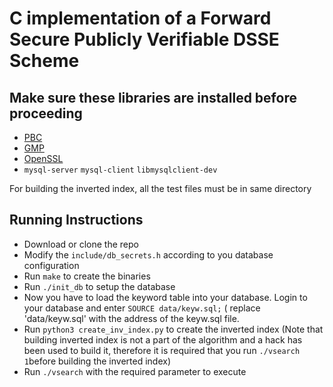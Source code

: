 # C implementation of a Forward Secure Publicly Verifiable DSSE Scheme


## Make sure these libraries are installed before proceeding
* [PBC](https://crypto.stanford.edu/pbc/)
* [GMP](https://gmplib.org/)
* [OpenSSL](https://www.openssl.org/)
* `mysql-server`  `mysql-client`  `libmysqlclient-dev`

For building the inverted index, all the test files must be in same directory

## Running Instructions
* Download or clone the repo
* Modify the `include/db_secrets.h` according to you database configuration
* Run `make` to create the binaries
* Run `./init_db` to setup the database
* Now you have to load the keyword table into your database. Login to your database and enter `SOURCE data/keyw.sql;` ( replace 'data/keyw.sql' with the address of the keyw.sql file.
* Run `python3 create_inv_index.py` to create the inverted index (Note that building inverted index is not a part of the algorithm and a hack has been used to build it, therefore it is required that you run `./vsearch 1`before building the inverted index)
* Run `./vsearch` with the required parameter to execute

